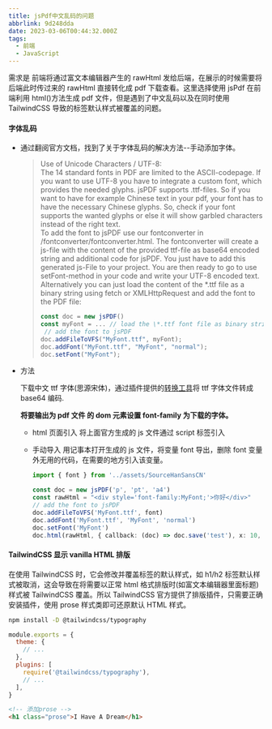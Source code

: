 ```yaml
---
title: jsPdf中文乱码的问题
abbrlink: 9d248dda
date: 2023-03-06T00:44:32.000Z
tags:
  - 前端
  - JavaScript
---
```


需求是 前端将通过富文本编辑器产生的 rawHtml 发给后端，在展示的时候需要将后端此时传过来的 rawHtml 直接转化成 pdf 下载查看。这里选择使用 jsPdf 在前端利用 html()方法生成 pdf 文件，但是遇到了中文乱码以及在同时使用 TailwindCSS 导致的标签默认样式被覆盖的问题。

<!-- more -->

#### 字体乱码

- 通过翻阅官方文档，找到了关于字体乱码的解决方法--手动添加字体。

  > Use of Unicode Characters / UTF-8:  
  > The 14 standard fonts in PDF are limited to the ASCII-codepage. If you want to use UTF-8 you have to integrate a custom font, which provides the needed glyphs. jsPDF supports .ttf-files. So if you want to have for example Chinese text in your pdf, your font has to have the necessary Chinese glyphs. So, check if your font supports the wanted glyphs or else it will show garbled characters instead of the right text.  
  > To add the font to jsPDF use our fontconverter in /fontconverter/fontconverter.html. The fontconverter will create a js-file with the content of the provided ttf-file as base64 encoded string and additional code for jsPDF. You just have to add this generated js-File to your project. You are then ready to go to use setFont-method in your code and write your UTF-8 encoded text.  
  > Alternatively you can just load the content of the \*.ttf file as a binary string using fetch or XMLHttpRequest and add the font to the PDF file:
  >
  > ```js
  > const doc = new jsPDF()
  > const myFont = ... // load the \*.ttf font file as binary string
  >  // add the font to jsPDF
  > doc.addFileToVFS("MyFont.ttf", myFont);
  > doc.addFont("MyFont.ttf", "MyFont", "normal");
  > doc.setFont("MyFont");
  > ```

- 方法

  下载中文 ttf 字体(思源宋体)，通过插件提供的[转换工具](https://rawgit.com/MrRio/jsPDF/master/fontconverter/fontconverter.html)将 ttf 字体文件转成 base64 编码.

  **将要输出为 pdf 文件 的 dom 元素设置 font-family 为下载的字体。**

  - html 页面引入 将上面官方生成的 js 文件通过 script 标签引入

  - 手动导入
    用记事本打开生成的 js 文件，将变量 font 导出，删除 font 变量外无用的代码，在需要的地方引入该变量。

    ```ts
    import { font } from '../assets/SourceHanSansCN'

    const doc = new jsPDF('p', 'pt', 'a4')
    const rawHtml = "<div style='font-family:MyFont;'>你好</div>"
    // add the font to jsPDF
    doc.addFileToVFS('MyFont.ttf', font)
    doc.addFont('MyFont.ttf', 'MyFont', 'normal')
    doc.setFont('MyFont')
    doc.html(rawHtml, { callback: (doc) => doc.save('test'), x: 10, y: 10 })
    ```

#### TailwindCSS 显示 vanilla HTML 排版

在使用 TailwindCSS 时，它会修改并覆盖标签的默认样式，如 h1/h2 标签默认样式被取消，这会导致在将需要以正常 html 格式排版时(如富文本编辑器里面标题)样式被 TailwindCSS 覆盖。所以 TailwindCSS 官方提供了排版插件，只需要正确安装插件，使用 prose 样式类即可还原默认 HTML 样式。

```bash
npm install -D @tailwindcss/typography
```

```js
module.exports = {
  theme: {
    // ...
  },
  plugins: [
    require('@tailwindcss/typography'),
    // ...
  ],
}
```

```html
<!-- 添加prose -->
<h1 class="prose">I Have A Dream</h1>
```
